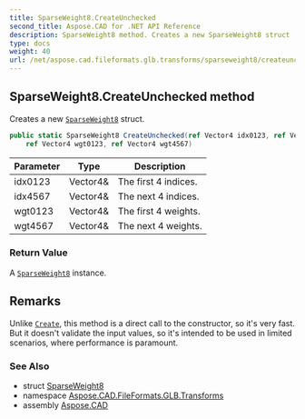 ```yaml
---
title: SparseWeight8.CreateUnchecked
second_title: Aspose.CAD for .NET API Reference
description: SparseWeight8 method. Creates a new SparseWeight8 struct
type: docs
weight: 40
url: /net/aspose.cad.fileformats.glb.transforms/sparseweight8/createunchecked/
---
```

## SparseWeight8.CreateUnchecked method

Creates a new [`SparseWeight8`](../) struct.

```csharp
public static SparseWeight8 CreateUnchecked(ref Vector4 idx0123, ref Vector4 idx4567, 
    ref Vector4 wgt0123, ref Vector4 wgt4567)
```

| Parameter | Type | Description |
| --- | --- | --- |
| idx0123 | Vector4& | The first 4 indices. |
| idx4567 | Vector4& | The next 4 indices. |
| wgt0123 | Vector4& | The first 4 weights. |
| wgt4567 | Vector4& | The next 4 weights. |

### Return Value

A [`SparseWeight8`](../) instance.

## Remarks

Unlike [`Create`](../create/), this method is a direct call to the constructor, so it's very fast. But it doesn't validate the input values, so it's intended to be used in limited scenarios, where performance is paramount.

### See Also

* struct [SparseWeight8](../)
* namespace [Aspose.CAD.FileFormats.GLB.Transforms](../../sparseweight8/)
* assembly [Aspose.CAD](../../../)


